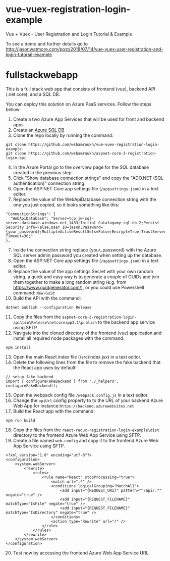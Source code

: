 # vue-vuex-registration-login-example
Vue + Vuex - User Registration and Login Tutorial & Example

To see a demo and further details go to http://jasonwatmore.com/post/2018/07/14/vue-vuex-user-registration-and-login-tutorial-example

# fullstackwebapp
This is a full stack web app that consists of frontend (vue), backend API (.net core), and a SQL DB.

You can deploy this solution on Azure PaaS services. Follow the steps bellow:

1. Create a two Azure App Services that will be used for front and backend apps
2. Create an [Azure SQL DB](https://docs.microsoft.com/en-us/azure/azure-sql/database/single-database-create-quickstart?tabs=azure-portal)
3. Clone the repo locally by running the command:
```
git clone https://github.com/wshamroukh/vue-vuex-registration-login-example
git clone https://github.com/wshamroukh/aspnet-core-3-registration-login-api
```
4. In the Azure Portal go to the overview page for the SQL database created in the previous step.
5. Click "Show database connection strings" and copy the "ADO.NET (SQL authentication)" connection string.
5. Open the ASP.NET Core app settings file (`/appsettings.json`) in a text editor.
6. Replace the value of the WebApiDatabase connection string with the one you just copied, so it looks something like this:
```
"ConnectionStrings": {
  "WebApiDatabase": "Server=tcp:jw-sql-server.database.windows.net,1433;Initial Catalog=my-sql-db-2;Persist Security Info=False;User ID=jason;Password={your_password};MultipleActiveResultSets=False;Encrypt=True;TrustServerCertificate=False;Connection Timeout=30;"
},
```
7. Inside the connection string replace {your_password} with the Azure SQL server admin password you created when setting up the database.
8. Open the ASP.NET Core app settings file (`/appsettings.json`) in a text editor.
9. Replace the value of the app settings Secret with your own random string, a quick and easy way is to generate a couple of GUIDs and join them together to make a long random string (e.g. from https://www.guidgenerator.com/), or you could use Powershell command: `New-Guid`
10. Build the API with the command:
```
dotnet publish --configuration Release
```
11. Copy the files from the `aspnet-core-3-registration-login-api\bin\Release\netcoreapp3.1\publish` to the backend app service using SFTP
12. Navigate into the cloned directory of the frontend (vue) application and install all required node packages with the command:
```
npm install
```
13. Open the main React index file (/src/index.jsx) in a text editor.
14. Delete the following lines from the file to remove the fake backend that the React app uses by default: <br />
```
// setup fake backend 
import { configureFakeBackend } from './_helpers';
configureFakeBackend();
```
15. Open the webpack config file `/webpack.config.js` in a text editor.
16. Change the `apiUrl` config property to to the URL of your backend Azure Web App for instance:`https://backend.azurewebsites.net`
17. Build the React app with the command:
```
npm run build
```
18. Copy the files from the `react-redux-registration-login-example\dist` directory to the frontend Azure Web App Service using SFTP.
19. Create a file named `web.config` and copy it to the frontend Azure Web App Service using SFTP.
```
<?xml version="1.0" encoding="utf-8"?>
<configuration>
    <system.webServer>
        <rewrite>
            <rules>
                <rule name="React" stopProcessing="true">
                    <match url=".*" />
                    <conditions logicalGrouping="MatchAll">
                        <add input="{REQUEST_URI}" pattern="^/api/.*" negate="true" />
                        <add input="{REQUEST_FILENAME}" matchType="IsFile" negate="true" />
                        <add input="{REQUEST_FILENAME}" matchType="IsDirectory" negate="true" />
                    </conditions>
                    <action type="Rewrite" url="/" />
                </rule>
            </rules>
        </rewrite>
    </system.webServer>
</configuration>
```
20. Test now by accessing the frontend Azure Web App Service URL.


